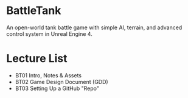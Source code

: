 # BattleTank
An open-world tank battle game with simple AI, terrain, and advanced control system in Unreal Engine 4.

# Lecture List
* BT01 Intro, Notes & Assets
* BT02 Game Design Document (GDD)
* BT03 Setting Up a GitHub "Repo"
